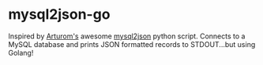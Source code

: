 # mysql2json-go
Inspired by [Arturom's](https://github.com/arturom) awesome [mysql2json](https://github.com/arturom/mysql2json) python script. Connects to a MySQL database and prints JSON formatted records to STDOUT...but using Golang!
